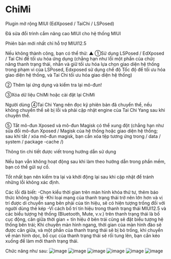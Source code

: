 # ChiMi #
Plugin mở rộng MIUI (EdXposed / TaiChi / LSPosed)

Đã sửa đổi trình cắm nâng cao MIUI cho hệ thống MIUI

Phiên bản mới nhất chỉ hỗ trợ MIUI12.5

Nếu không thành công, bạn có thể thử:
▲ ①Sử dụng LSPosed / EdXposed / Tai Chi để tối ưu hóa ứng dụng (chẳng hạn như lỗi một phần của chức năng thanh trạng thái, nhấn và giữ tối ưu hóa lựa chọn giao diện hệ thống trong phạm vi của LSPosed, Edxposed sử dụng chế độ Tốc độ để tối ưu hóa giao diện hệ thống, và Tai Chi tối ưu hóa giao diện hệ thống)

② Thêm lại ứng dụng và kiểm tra lại mô-đun!

③Xóa dữ liệu ChiMi hoặc cài đặt lại ChiMi

Người dùng ④Tai Chi Yang nên đọc kỹ phiên bản đã chuyển thể, nếu không chuyển thể sẽ bị lỗi và phải cập nhật engine của Tai Chi Yang sau khi chuyển thể.

⑤ Tắt mô-đun Xposed và mô-đun Magisk có thể xung đột (chẳng hạn như sửa đổi mô-đun Xposed / Magisk của hệ thống hoặc giao diện hệ thống; sau khi tắt / xóa mô-đun magisk, bạn cần xóa tệp tương ứng trong / data / system / package -cache /)

Thông tin chi tiết được viết trong hướng dẫn sử dụng

Nếu bạn vẫn không hoạt động sau khi làm theo hướng dẫn trong phần mềm, bạn có thể gửi sự cố.

Tốt nhất bạn nên kiểm tra lại và khởi động lại sau khi cập nhật để tránh những lỗi không xác định.


Các lỗi đã biết:
-Chọn kiểu thời gian trên màn hình khóa thứ tư, thêm báo thức không hợp lệ
-Khi loại mạng của thanh trạng thái trở nên lớn hơn và vị trí được di chuyển sang bên phải của tín hiệu, sẽ có hiện tượng trống đối với người dùng thẻ kép
-Vì cách bố trí tín hiệu trong thanh trạng thái MIUI12.5 và các biểu tượng hệ thống (Bluetooth, Mute, v.v.) trên thanh trạng thái là bố cục động, căn giữa thời gian + tín hiệu ở bên trái cũng sẽ đặt biểu tượng hệ thống bên trái;
Khi chuyển màn hình ngang, thời gian của màn hình đào sẽ được căn giữa, và một phần của thanh trạng thái sẽ bị bỏ trống, khi chuyển về màn hình dọc, bố cục của thanh trạng thái sẽ rối tung lên, bạn cần kéo xuống để làm mới thanh trạng thái.

Chức năng như sau:
![image](img/1.jpg)
![image](img/2.png)
![image](img/3.jpg)
![image](img/4.jpg)
![image](img/5.png)
![image](img/6.jpg)
